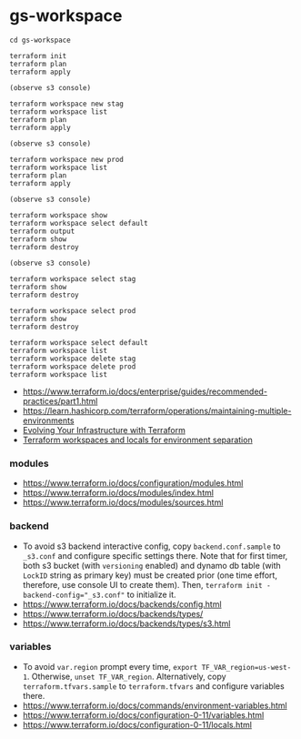 # gs-workspace

```
cd gs-workspace

terraform init
terraform plan
terraform apply

(observe s3 console)

terraform workspace new stag
terraform workspace list
terraform plan
terraform apply

(observe s3 console)

terraform workspace new prod
terraform workspace list
terraform plan
terraform apply

(observe s3 console)

terraform workspace show
terraform workspace select default
terraform output
terraform show
terraform destroy

(observe s3 console)

terraform workspace select stag
terraform show
terraform destroy

terraform workspace select prod
terraform show
terraform destroy

terraform workspace select default
terraform workspace list
terraform workspace delete stag
terraform workspace delete prod
terraform workspace list
```

- https://www.terraform.io/docs/enterprise/guides/recommended-practices/part1.html
- https://learn.hashicorp.com/terraform/operations/maintaining-multiple-environments
- [Evolving Your Infrastructure with Terraform](https://www.youtube.com/watch?v=wgzgVm7Sqlk)
- [Terraform workspaces and locals for environment separation](https://medium.com/@diogok/terraform-workspaces-and-locals-for-environment-separation-a5b88dd516f5)

### modules

- https://www.terraform.io/docs/configuration/modules.html
- https://www.terraform.io/docs/modules/index.html
- https://www.terraform.io/docs/modules/sources.html

### backend

- To avoid s3 backend interactive config, copy `backend.conf.sample` to `_s3.conf` and configure specific settings there. Note that for first timer, both s3 bucket (with `versioning` enabled) and dynamo db table (with `LockID` string as primary key) must be created prior (one time effort, therefore, use console UI to create them). Then, `terraform init -backend-config="_s3.conf"` to initialize it.
- https://www.terraform.io/docs/backends/config.html
- https://www.terraform.io/docs/backends/types/
- https://www.terraform.io/docs/backends/types/s3.html

### variables

- To avoid `var.region` prompt every time, `export TF_VAR_region=us-west-1`. Otherwise, `unset TF_VAR_region`. Alternatively, copy `terraform.tfvars.sample` to `terraform.tfvars` and configure variables there.
- https://www.terraform.io/docs/commands/environment-variables.html
- https://www.terraform.io/docs/configuration-0-11/variables.html
- https://www.terraform.io/docs/configuration-0-11/locals.html
